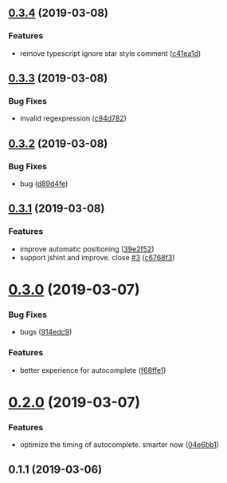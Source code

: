 ## [0.3.4](https://github.com/axetroy/vscode-comment-autocomplete/compare/v0.3.3...v0.3.4) (2019-03-08)


### Features

* remove typescript ignore star style comment ([c41ea1d](https://github.com/axetroy/vscode-comment-autocomplete/commit/c41ea1d))



## [0.3.3](https://github.com/axetroy/vscode-comment-autocomplete/compare/v0.3.2...v0.3.3) (2019-03-08)


### Bug Fixes

* invalid regexpression ([c94d782](https://github.com/axetroy/vscode-comment-autocomplete/commit/c94d782))



## [0.3.2](https://github.com/axetroy/vscode-comment-autocomplete/compare/v0.3.1...v0.3.2) (2019-03-08)


### Bug Fixes

* bug ([d89d4fe](https://github.com/axetroy/vscode-comment-autocomplete/commit/d89d4fe))



## [0.3.1](https://github.com/axetroy/vscode-comment-autocomplete/compare/v0.3.0...v0.3.1) (2019-03-08)


### Features

* improve automatic positioning ([39e2f52](https://github.com/axetroy/vscode-comment-autocomplete/commit/39e2f52))
* support jshint and improve. close [#3](https://github.com/axetroy/vscode-comment-autocomplete/issues/3) ([c6768f3](https://github.com/axetroy/vscode-comment-autocomplete/commit/c6768f3))



# [0.3.0](https://github.com/axetroy/vscode-comment-autocomplete/compare/v0.2.0...v0.3.0) (2019-03-07)


### Bug Fixes

* bugs ([914edc9](https://github.com/axetroy/vscode-comment-autocomplete/commit/914edc9))


### Features

* better experience for autocomplete ([f68ffe1](https://github.com/axetroy/vscode-comment-autocomplete/commit/f68ffe1))



# [0.2.0](https://github.com/axetroy/vscode-comment-autocomplete/compare/v0.1.1...v0.2.0) (2019-03-07)


### Features

* optimize the timing of autocomplete. smarter now ([04e6bb1](https://github.com/axetroy/vscode-comment-autocomplete/commit/04e6bb1))



## 0.1.1 (2019-03-06)



